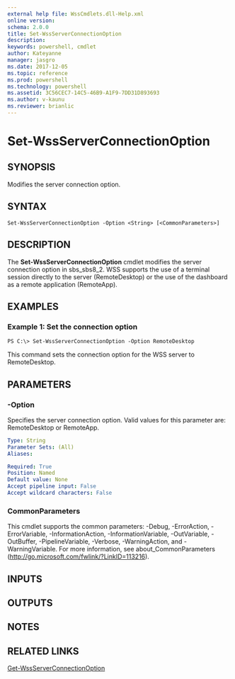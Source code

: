 ```yaml
---
external help file: WssCmdlets.dll-Help.xml
online version: 
schema: 2.0.0
title: Set-WssServerConnectionOption
description: 
keywords: powershell, cmdlet
author: Kateyanne
manager: jasgro
ms.date: 2017-12-05
ms.topic: reference
ms.prod: powershell
ms.technology: powershell
ms.assetid: 3C56CEC7-14C5-46B9-A1F9-7DD31D893693
ms.author: v-kaunu
ms.reviewer: brianlic
---
```


# Set-WssServerConnectionOption

## SYNOPSIS
Modifies the server connection option.

## SYNTAX

```
Set-WssServerConnectionOption -Option <String> [<CommonParameters>]
```

## DESCRIPTION
The **Set-WssServerConnectionOption** cmdlet modifies the server connection option in sbs_sbs8_2.
WSS supports the use of a terminal session directly to the server (RemoteDesktop) or the use of the dashboard as a remote application (RemoteApp).

## EXAMPLES

### Example 1: Set the connection option
```
PS C:\> Set-WssServerConnectionOption -Option RemoteDesktop
```

This command sets the connection option for the WSS server to RemoteDesktop.

## PARAMETERS

### -Option
Specifies the server connection option.
Valid values for this parameter are: RemoteDesktop or RemoteApp.

```yaml
Type: String
Parameter Sets: (All)
Aliases: 

Required: True
Position: Named
Default value: None
Accept pipeline input: False
Accept wildcard characters: False
```

### CommonParameters
This cmdlet supports the common parameters: -Debug, -ErrorAction, -ErrorVariable, -InformationAction, -InformationVariable, -OutVariable, -OutBuffer, -PipelineVariable, -Verbose, -WarningAction, and -WarningVariable. For more information, see about_CommonParameters (http://go.microsoft.com/fwlink/?LinkID=113216).

## INPUTS

## OUTPUTS

## NOTES

## RELATED LINKS

[Get-WssServerConnectionOption](./Get-WssServerConnectionOption.md)

